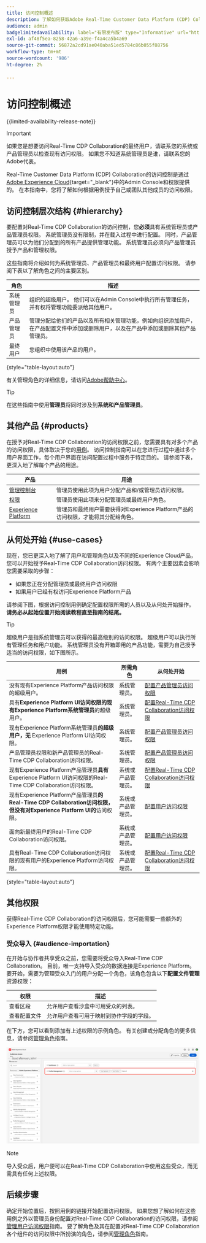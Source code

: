 ```yaml
---
title: 访问控制概述
description: 了解如何获取Adobe Real-Time Customer Data Platform (CDP) Collaboration的访问权限。
audience: admin
badgelimitedavailability: label="有限发布版" type="Informative" url="https://helpx.adobe.com/cn/legal/product-descriptions/real-time-customer-data-platform-collaboration.html newtab=true"
exl-id: af48f5ea-8258-42a6-a39e-f4a4ca5b4a69
source-git-commit: 56872a2cd91ae040aba51ed5784c86b055f88756
workflow-type: tm+mt
source-wordcount: '986'
ht-degree: 2%

---
```


# 访问控制概述

{{limited-availability-release-note}}

>[!IMPORTANT]
>
> 如果您是想要访问Real-Time CDP Collaboration的最终用户，请联系您的系统或产品管理员以检查现有访问权限。 如果您不知道系统管理员是谁，请联系您的Adobe代表。

Real-Time Customer Data Platform (CDP) Collaboration的访问控制是通过[Adobe Experience Cloud](https://experience.adobe.com/){target="_blank"}中的Admin Console和权限提供的。 在本指南中，您将了解如何根据用例授予自己或团队其他成员的访问权限。

## 访问控制层次结构 {#hierarchy}

要配置对Real-Time CDP Collaboration的访问控制，您&#x200B;**必须**&#x200B;具有系统管理员或产品管理员权限。 系统管理员没有限制，并在载入过程中进行配置。 同时，产品管理员可以为他们分配到的所有产品提供管理功能。 系统管理员必须向产品管理员授予产品和管理权限。

这些指南将介绍如何为系统管理员、产品管理员和最终用户配置访问权限。 请参阅下表以了解角色之间的主要区别。

| 角色 | 描述 |
| --- | --- | 
| 系统管理员 | 组织的超级用户。 他们可以在Admin Console中执行所有管理任务，并有权将管理功能委派给其他用户。 |
| 产品管理员 | 管理分配给他们的产品以及所有相关管理功能，例如向组织添加用户，在产品配置文件中添加或删除用户，以及在产品中添加或删除其他产品管理员。 |
| 最终用户 | 您组织中使用该产品的用户。 |

{style="table-layout:auto"}

有关管理角色的详细信息，请访问[Adobe帮助中心](https://helpx.adobe.com/cn/enterprise/using/admin-roles.html)。

>[!TIP]
>
>在这些指南中使用&#x200B;**管理员**&#x200B;将同时涉及到&#x200B;**系统和产品管理员**。

## 其他产品 {#products}

在授予对Real-Time CDP Collaboration的访问权限之前，您需要具有对多个产品的访问权限，具体取决于您的[用例](#use-cases)。 访问控制指南可以在您进行过程中通过多个用户界面工作，每个用户界面在访问配置过程中服务于特定目的。 请参阅下表，更深入地了解每个产品的用途。

| 产品 | 用途 |
| --- | --- |
| [管理控制台](https://adminconsole.adobe.com/) | 管理员使用此项为用户分配产品和/或管理员访问权限。 |
| [权限](https://experience.adobe.com/) | 管理员使用此项来分配管理员或最终用户角色。 |
| [Experience Platform](https://platform.adobe.com/) | 管理员和最终用户需要获得对Experience Platform产品的访问权限，才能将其分配给角色。 |

## 从何处开始 {#use-cases}

现在，您已更深入地了解了用户和管理角色以及不同的Experience Cloud产品，您可以开始授予Real-Time CDP Collaboration访问权限。 有两个主要因素会影响您需要采取的步骤：

- 如果您正在分配管理员或最终用户访问权限
- 如果用户已经有权访问Experience Platform产品

请参阅下图，根据访问控制用例确定配置权限所需的人员以及从何处开始操作。 **请务必从起始位置开始阅读教程直至指南的结尾。**

>[!TIP]
>
> 超级用户是指系统管理员可以获得的最高级别的访问权限。 超级用户可以执行所有管理任务和用户功能。 系统管理员没有开箱即用的产品功能，需要为自己授予适当的访问权限，如下图所示。

| 用例 | 所需角色 | 从何处开始 |
| --- | --- | --- | 
| 没有现有Experience Platform产品访问权限的超级用户。 | 系统管理员。 | [配置产品管理员访问权限](./manage-user-access.md#admin-access) |
| 具有&#x200B;**Experience Platform UI访问权限的现有Experience Platform系统管理员**&#x200B;的超级用户。 | 系统管理员。 | [配置Real-Time CDP Collaboration访问权限](./manage-user-access.md#RTCDP-collab-access) |
| 现有Experience Platform系统管理员&#x200B;**的超级用户，无** Experience Platform UI访问权限。 | 系统管理员。 | [配置产品管理员访问权限](./manage-user-access.md#admin-access) |
| 产品管理员权限和新产品管理员的Real-Time CDP Collaboration访问权限。 | 系统管理员。 | [配置产品管理员访问权限](./manage-user-access.md#admin-access) |
| 现有Experience Platform产品管理员&#x200B;**具有** Experience Platform UI访问权限的Real-Time CDP Collaboration访问权限。 | 系统或产品管理员。 | [配置Real-Time CDP Collaboration访问权限](./manage-user-access.md#RTCDP-collab-access) |
| 现有Experience Platform产品管理员&#x200B;**的Real-Time CDP Collaboration访问权限，但没有对Experience Platform UI的**&#x200B;访问权限。 | 系统或产品管理员。 | [配置用户访问权限](./manage-user-access.md#user-access) |
| 面向新最终用户的Real-Time CDP Collaboration访问权限。 | 系统或产品管理员。 | [配置用户访问权限](./manage-user-access.md#user-access) |
| 具有Real-Time CDP Collaboration访问权限的现有用户的Experience Platform访问权限。 | 系统或产品管理员。 | [配置Real-Time CDP Collaboration访问权限](./manage-user-access.md#RTCDP-collab-access) |

{style="table-layout:auto"}

## 其他权限

获得Real-Time CDP Collaboration的访问权限后，您可能需要一些额外的Experience Platform权限才能使用特定功能。

### 受众导入 {#audience-importation}

在开始与协作者共享受众之前，您需要将受众导入Real-Time CDP Collaboration。 目前，唯一支持导入受众的数据连接是Experience Platform。 要开始，需要为管理受众入门的用户分配一个角色，该角色包含以下&#x200B;**配置文件管理**&#x200B;资源权限：

| 权限 | 描述 |
| ---- | ---- |
| 查看区段 | 允许用户查看沙盒中可用受众的列表。 |
| 查看配置文件 | 允许用户查看可用于映射到协作字段的字段。 |

在下方，您可以看到添加有上述权限的示例角色。 有关创建或分配角色的更多信息，请参阅[管理角色](./manage-roles.md)指南。

![权限中的资源工作区具有添加到配置文件管理资源的查看区段和查看配置文件权限。](../../assets/permissions/sample-audience-role.png)

>[!NOTE]
>
>导入受众后，用户便可以在Real-Time CDP Collaboration中使用这些受众，而无需具有任何上述权限。

## 后续步骤

确定开始位置后，按照用例的链接开始配置访问权限。 如果您想了解如何在这些用例之外以管理员身份配置对Real-Time CDP Collaboration的访问权限，请参阅[管理用户访问权限](manage-user-access.md)指南。 要了解角色及其在配置对Real-Time CDP Collaboration各个组件的访问权限中所扮演的角色，请参阅[管理角色](manage-roles.md)指南。
